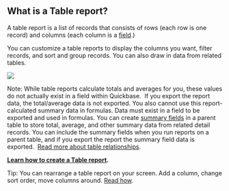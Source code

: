 ## What is a Table report?

A table report is a list of records that consists of rows (each row is one record) and columns (each column is a [field](https://helpv2.quickbase.com/hc/en-us/articles/4570396310548-What-Is-a-Field-).)

You can customize a table reports to display the columns you want, filter records, and sort and group records. You can also draw in data from related tables.

![](https://helpv2.quickbase.com/hc/article_attachments/4572847869076/table_report.png)

Note: While table reports calculate totals and averages for you, these values do not actually exist in a field within Quickbase.  If you export the report data, the total/average data is not exported. You also cannot use this report-calculated summary data in formulas. Data must exist in a field to be exported and used in formulas. You can create [summary fields](https://helpv2.quickbase.com/hc/en-us/articles/4570321780372-Creating-a-summary-field-) in a parent table to store total, average, and other summary data from related detail records. You can include the summary fields when you run reports on a parent table, and if you export the report the summary field data is exported.  [Read more about table relationships](https://helpv2.quickbase.com/hc/en-us/articles/4570287263636-About-table-to-table-relationships-).

**[Learn how to create a Table report](https://helpv2.quickbase.com/hc/en-us/articles/4570353430420-Creating-table-reports-).**

Tip: You can rearrange a table report on your screen. Add a column, change sort order, move columns around. [Read how](https://helpv2.quickbase.com/hc/en-us/articles/4570281029396-Edit-a-Report-).